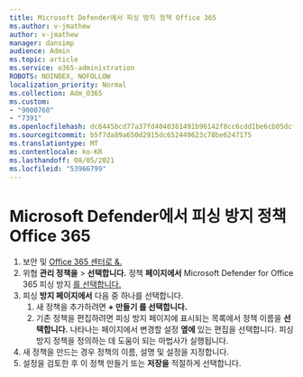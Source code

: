 ```yaml
---
title: Microsoft Defender에서 피싱 방지 정책 Office 365
ms.author: v-jmathew
author: v-jmathew
manager: dansimp
audience: Admin
ms.topic: article
ms.service: o365-administration
ROBOTS: NOINDEX, NOFOLLOW
localization_priority: Normal
ms.collection: Adm_O365
ms.custom:
- "9000760"
- "7391"
ms.openlocfilehash: dc6445bcd77a37fd4040381491b96142f8cc6cdd1be6cb05dcfba0c4a9a55dc5
ms.sourcegitcommit: b5f7da89a650d2915dc652449623c78be6247175
ms.translationtype: MT
ms.contentlocale: ko-KR
ms.lasthandoff: 08/05/2021
ms.locfileid: "53966799"
---
```

# <a name="set-up-anti-phishing-policies-in-microsoft-defender-for-office-365"></a>Microsoft Defender에서 피싱 방지 정책 Office 365

1. 보안 및 [Office 365 센터로 &.](https://go.microsoft.com/fwlink/p/?linkid=2077143)
2. 위협 **관리 정책을**  >  **선택합니다.** 정책 **페이지에서** Microsoft Defender for Office 365 피싱 방지 [를 선택합니다.](https://go.microsoft.com/fwlink/?linkid=2101369)
3. 피싱 **방지 페이지에서** 다음 중 하나를 선택합니다.
    1. 새 정책을 추가하려면 **+ 만들기 를 선택합니다.**
    1. 기존 정책을 편집하려면 피싱 방지 페이지에 표시되는 목록에서 정책 이름을 **선택합니다.** 나타나는 페이지에서 변경할 설정 **옆에** 있는 편집을 선택합니다. 피싱 방지 정책을 정의하는 데 도움이 되는 마법사가 실행됩니다.
4. 새 정책을 만드는 경우 정책의 이름, 설명 및 설정을 지정합니다.
5. 설정을 검토한 후 이 정책  만들기 또는 **저장을** 적절하게 선택합니다.
